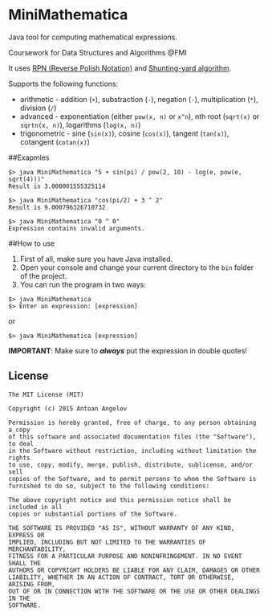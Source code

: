 # MiniMathematica

Java tool for computing mathematical expressions.

Coursework for Data Structures and Algorithms @FMI

It uses [RPN (Reverse Polish Notation)](http://en.wikipedia.org/wiki/Reverse_Polish_notation) and [Shunting-yard algorithm](http://en.wikipedia.org/wiki/Shunting-yard_algorithm).

Supports the following functions:
* arithmetic - addition (`+`), substraction (`-`), negation (`-`), multiplication (`*`), division (`/`)
* advanced - exponentiation (either `pow(x, n)` or `x^n`), nth root (`sqrt(x)` or `sqrtn(x, n)`), logarithms (`log(x, n)`)
* trigonometric - sine (`sin(x)`), cosine (`cos(x)`), tangent (`tan(x)`), cotangent (`cotan(x)`)

##Exapmles

```
$> java MiniMathematica "5 + sin(pi) / pow(2, 10) - log(e, pow(e, sqrt(4)))"
Result is 3.000001555325114
```

```
$> java MiniMathematica "cos(pi/2) + 3 ^ 2"
Result is 9.000796326710732
```

```
$> java MiniMathematica "0 ^ 0"
Expression contains invalid arguments.
```

##How to use

1. First of all, make sure you have Java installed.
2. Open your console and change your current directory to the `bin` folder of the project.
3. You can run the program in two ways:

```
$> java MiniMathematica 
$> Enter an expression: [expression]
```
or
```
$> java MiniMathematica [expression]
```

**IMPORTANT**: Make sure to _**always**_ put the expression in double quotes!

## License
```
The MIT License (MIT)

Copyright (c) 2015 Antoan Angelov

Permission is hereby granted, free of charge, to any person obtaining a copy
of this software and associated documentation files (the "Software"), to deal
in the Software without restriction, including without limitation the rights
to use, copy, modify, merge, publish, distribute, sublicense, and/or sell
copies of the Software, and to permit persons to whom the Software is
furnished to do so, subject to the following conditions:

The above copyright notice and this permission notice shall be included in all
copies or substantial portions of the Software.

THE SOFTWARE IS PROVIDED "AS IS", WITHOUT WARRANTY OF ANY KIND, EXPRESS OR
IMPLIED, INCLUDING BUT NOT LIMITED TO THE WARRANTIES OF MERCHANTABILITY,
FITNESS FOR A PARTICULAR PURPOSE AND NONINFRINGEMENT. IN NO EVENT SHALL THE
AUTHORS OR COPYRIGHT HOLDERS BE LIABLE FOR ANY CLAIM, DAMAGES OR OTHER
LIABILITY, WHETHER IN AN ACTION OF CONTRACT, TORT OR OTHERWISE, ARISING FROM,
OUT OF OR IN CONNECTION WITH THE SOFTWARE OR THE USE OR OTHER DEALINGS IN THE
SOFTWARE.
```
